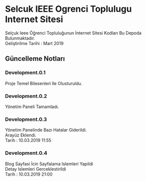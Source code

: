 # Selcuk IEEE Ogrenci Toplulugu Internet Sitesi
Selçuk Ieee Öğrenci Topluluğunun İnternet Sitesi Kodları Bu Depoda Bulunmaktadır. <br/>
Geliştirilme Tarihi : Mart 2019 <br/>

## Güncelleme Notları

### Development.0.1
Proje Temel Bilesenleri Ile Olusturuldu.

### Development.0.2
Yönetim Paneli Tamamladı.

### Development.0.3
Yönetim Panelinde Bazı Hatalar Giderildi. <br/>
Arayüz Eklendi. <br/>
Tarih : 10.03.2019 11:55 <br/>

### Development.0.4
Blog Sayfasi İcin Sayfalama Islemleri Yapildi <br/>
Detay Islemleri Gerceklestirildi <br/>
Tarih : 10.03.2019 21:00 <br/>